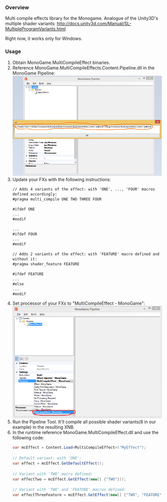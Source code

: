 ### Overview
Multi compile effects library for the Monogame.
Analogue of the Unity3D's multiple shader variants:
http://docs.unity3d.com/Manual/SL-MultipleProgramVariants.html

Right now, it works only for Windows.
### Usage
1. Obtain MonoGame.MultiCompileEffect binaries.
2. Reference MonoGame.MultiCompileEffects.Content.Pipeline.dll in the MonoGame Pipeline:
![Update Reference](/Images/updateReference.png)
3. Update your FXs with the following instructions: 
	```hlsl
	// Adds 4 variants of the effect: with 'ONE', ..., 'FOUR' macros defined accordingly:
	#pragma multi_compile ONE TWO THREE FOUR 

	#ifdef ONE
	...
	#endif

	...
	#ifdef FOUR
	...
	#endif

	// Adds 2 variants of the effect: with 'FEATURE' macro defined and without it:
	#pragma shader_feature FEATURE 
	
	#ifdef FEATURE
	...
	#else
	...
	#endif
	```
4. Set processor of your FXs to "MultiCompileEffect - MonoGame":
![Update Reference](/Images/updateProcessor.png)
5. Run the Pipeline Tool. It'll compile all possible shader variants(8 in our example) in the resulting XNB.
6. In the runtime reference MonoGame.MultiCompileEffect.dll and use the following code:
	```c#
	var mcEffect = Content.Load<MultiCompileEffect>("MyEffect");

	// Default variant: with 'ONE':
	var effect = mcEffect.GetDefaultEffect(); 
	
	// Variant with 'TWO' macro defined:
	var effectTwo = mcEffect.GetEffect(new[] {"TWO"}));
	
	// Variant with 'TWO' and 'FEATURE' macros defined:
	var effectThreeFeature = mcEffect.GetEffect(new[] {"TWO", "FEATURE"});
	```

